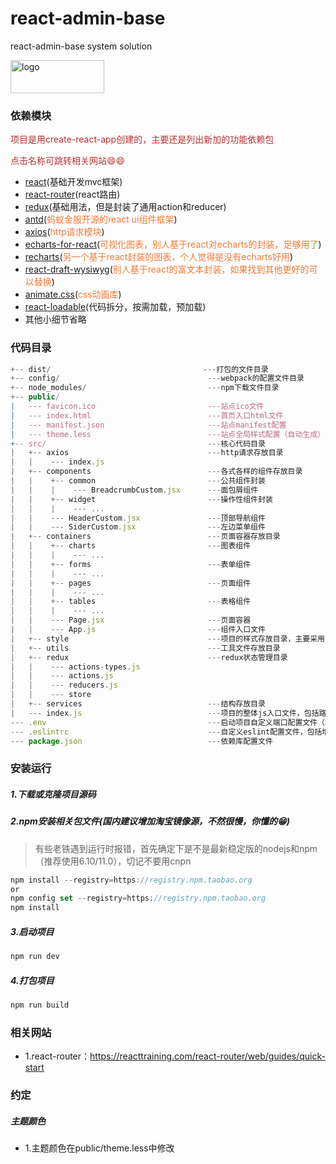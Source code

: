 # react-admin-base
react-admin-base system solution

<img src="https://raw.githubusercontent.com/yezihaohao/react-admin/master/screenshots/logo.png" alt="logo" width="150" height="53" />

### 依赖模块
<span style="color: rgb(184,49,47);">项目是用create-react-app创建的，主要还是列出新加的功能依赖包</span>

<span style="color: rgb(184,49,47);">点击名称可跳转相关网站😄😄</span>

- [react](https://facebook.github.io/react/)(基础开发mvc框架)
- [react-router](https://react-guide.github.io/react-router-cn/)(react路由)
- [redux](https://redux.js.org/)(基础用法，但是封装了通用action和reducer)
- [antd](https://ant.design/index-cn)(<span style="color: rgb(243,121,52);">蚂蚁金服开源的react ui组件框架</span>)
- [axios](https://github.com/mzabriskie/axios)(<span style="color: rgb(243,121,52);">http请求模块</span>)
- [echarts-for-react](https://github.com/hustcc/echarts-for-react)(<span style="color: rgb(243,121,52);">可视化图表，别人基于react对echarts的封装，足够用了</span>)
- [recharts](http://recharts.org/#/zh-CN/)(<span style="color: rgb(243,121,52);">另一个基于react封装的图表，个人觉得是没有echarts好用</span>)
- [react-draft-wysiwyg](https://github.com/jpuri/react-draft-wysiwyg)(<span style="color: rgb(243,121,52);">别人基于react的富文本封装，如果找到其他更好的可以替换</span>)
- [animate.css](http://daneden.me/animate)(<span style="color: rgb(243,121,52);">css动画库</span>)
- [react-loadable](https://github.com/jamiebuilds/react-loadable)(代码拆分，按需加载，预加载)
- 其他小细节省略

### 代码目录
```js
+-- dist/                                  ---打包的文件目录
+-- config/                                 ---webpack的配置文件目录
+-- node_modules/                           ---npm下载文件目录
+-- public/                                 
|   --- favicon.ico							---站点ico文件
|   --- index.html							---首页入口html文件
|   --- manifest.json						---站点manifest配置
|   --- theme.less							---站点全局样式配置（自动生成）
+-- src/                                    ---核心代码目录
|   +-- axios                               ---http请求存放目录
|   |    --- index.js
|   +-- components                          ---各式各样的组件存放目录
|   |    +-- common                         ---公共组件封装
|   |    |    --- BreadcrumbCustom.jsx      ---面包屑组件
|   |    +-- widget                         ---操作性组件封装
|   |    |    --- ...   
|   |    --- HeaderCustom.jsx               ---顶部导航组件
|   |    --- SiderCustom.jsx                ---左边菜单组件
|   +-- containers                          ---页面容器存放目录
|   |    +-- charts                         ---图表组件
|   |    |    --- ...   
|   |    +-- forms                          ---表单组件
|   |    |    --- ...   
|   |    +-- pages                          ---页面组件
|   |    |    --- ...   
|   |    +-- tables                         ---表格组件
|   |    |    --- ...   
|   |    --- Page.jsx                       ---页面容器
|   |    --- App.js                         ---组件入口文件
|   +-- style                               ---项目的样式存放目录，主要采用less编写
|   +-- utils                               ---工具文件存放目录
|   +-- redux                               ---redux状态管理目录
|   |    --- actions-types.js
|   |    --- actions.js
|   |    --- reducers.js
|   |    --- store   
|   +-- services                            ---结构存放目录
|   --- index.js                            ---项目的整体js入口文件，包括路由配置等
--- .env                                    ---启动项目自定义端口配置文件（端口号）
--- .eslintrc                               ---自定义eslint配置文件，包括增加的react jsx语法限制
--- package.json                            ---依赖库配置文件
```
### 安装运行
##### 1.下载或克隆项目源码
##### 2.npm安装相关包文件(国内建议增加淘宝镜像源，不然很慢，你懂的😁)
> 有些老铁遇到运行时报错，首先确定下是不是最新稳定版的nodejs和npm（推荐使用6.10/11.0），切记不要用cnpn

```js
npm install --registry=https://registry.npm.taobao.org
or
npm config set --registry=https://registry.npm.taobao.org
npm install
```
##### 3.启动项目
```js
npm run dev
```
##### 4.打包项目
```js
npm run build
```

### 相关网站
- 1.react-router：https://reacttraining.com/react-router/web/guides/quick-start

### 约定

##### 主题颜色
- 1.主题颜色在public/theme.less中修改
